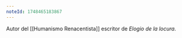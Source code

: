 ```yaml
---
noteId: 1748465183867
---
```


[]()Autor del [[Humanismo Renacentista]] escritor de *Elogio de la locura*. 